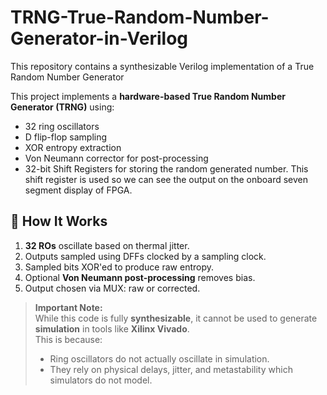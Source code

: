 # TRNG-True-Random-Number-Generator-in-Verilog
This repository contains a synthesizable Verilog implementation of a True Random Number Generator

This project implements a **hardware-based True Random Number Generator (TRNG)** using:
- 32 ring oscillators
- D flip-flop sampling
- XOR entropy extraction
- Von Neumann corrector for post-processing
- 32-bit Shift Registers for storing the random generated number.
  This shift register is used so we can see the output on the onboard seven segment display of FPGA.  

## 🔁 How It Works

1. **32 ROs** oscillate based on thermal jitter.
2. Outputs sampled using DFFs clocked by a sampling clock.
3. Sampled bits XOR'ed to produce raw entropy.
4. Optional **Von Neumann post-processing** removes bias.
5. Output chosen via MUX: raw or corrected.
   
> **Important Note:**  
> While this code is fully **synthesizable**, it cannot be used to generate **simulation** in tools like **Xilinx Vivado**.  
> This is because:
>
> - Ring oscillators do not actually oscillate in simulation.
> - They rely on physical delays, jitter, and metastability which simulators do not model.
